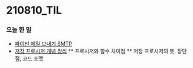 # 210810_TIL

### 오늘 한 일

* [파이썬 메일 보내기 SMTP](https://blog.naver.com/vkfkdto0209/222464074706)
* [저장 프로시저 개념 정리](https://blog.naver.com/vkfkdto0209/222464928255)
** 프로시저와 함수 차이점
** 저장 프로시저의 뜻, 장단점, 코드 포맷